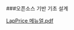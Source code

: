 ###오픈소스 기반 기초 설계

[LapPrice 메뉴얼.pdf](https://github.com/user-attachments/files/18172901/LapPrice.pdf)
